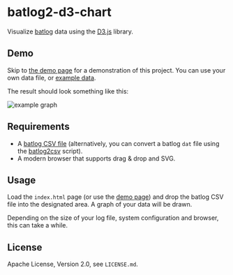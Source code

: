 # batlog2-d3-chart

Visualize [batlog][1] data using the [D3.js][2] library.

## Demo

Skip to [the demo page][5] for a demonstration of this project. You can use your own data file, or [example data][6]. 

The result should look something like this:

![example graph](http://pietvandongen.github.io/batlog-d3-chart/images/example.png)

## Requirements

- A [batlog CSV file][4] (alternatively, you can convert a batlog `dat` file using the [batlog2csv][3] script).
- A modern browser that supports drag & drop and SVG.

## Usage

Load the `index.html` page (or use the [demo page][5]) and drop the batlog CSV file into the designated area. A graph of your data will be drawn.

Depending on the size of your log file, system configuration and browser, this can take a while.

## License

Apache License, Version 2.0, see `LICENSE.md`.

[1]: https://github.com/jradavenport/batlog
[2]: http://d3js.org/
[3]: https://github.com/pietvandongen/batlog2csv
[4]: https://github.com/pietvandongen/batlog-python
[5]: http://pietvandongen.github.io/batlog-d3-chart/
[6]: https://raw.githubusercontent.com/pietvandongen/batlog-d3-chart/gh-pages/example-data/example-large.csv